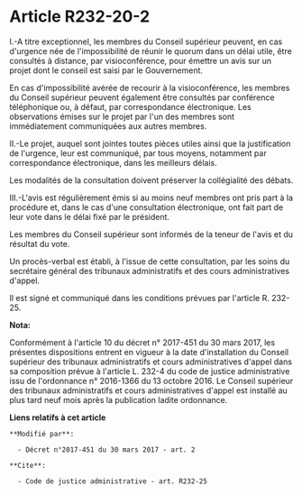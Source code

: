 # Article R232-20-2

I.-A titre exceptionnel, les membres du Conseil supérieur peuvent, en cas d'urgence née de l'impossibilité de réunir le
quorum dans un délai utile, être consultés à distance, par visioconférence, pour émettre un avis sur un projet dont le
conseil est saisi par le Gouvernement.

En cas d'impossibilité avérée de recourir à la visioconférence, les membres du Conseil supérieur peuvent également être
consultés par conférence téléphonique ou, à défaut, par correspondance électronique. Les observations émises sur le projet
par l'un des membres sont immédiatement communiquées aux autres membres.

II.-Le projet, auquel sont jointes toutes pièces utiles ainsi que la justification de l'urgence, leur est communiqué, par
tous moyens, notamment par correspondance électronique, dans les meilleurs délais.

Les modalités de la consultation doivent préserver la collégialité des débats.

III.-L'avis est régulièrement émis si au moins neuf membres ont pris part à la procédure et, dans le cas d'une consultation
électronique, ont fait part de leur vote dans le délai fixé par le président.

Les membres du Conseil supérieur sont informés de la teneur de l'avis et du résultat du vote.

Un procès-verbal est établi, à l'issue de cette consultation, par les soins du secrétaire général des tribunaux
administratifs et des cours administratives d'appel.

Il est signé et communiqué dans les conditions prévues par l'article R. 232-25.

**Nota:**

Conformément à l'article 10 du décret n° 2017-451 du 30 mars 2017, les présentes dispositions entrent en vigueur à la date
d'installation du Conseil supérieur des tribunaux administratifs et cours administratives d'appel dans sa composition prévue
à l'article L. 232-4 du code de justice administrative issu de l'ordonnance n° 2016-1366 du 13 octobre 2016. Le Conseil
supérieur des tribunaux administratifs et cours administratives d'appel est installé au plus tard neuf mois après la
publication ladite ordonnance.

**Liens relatifs à cet article**

	**Modifié par**:

	  - Décret n°2017-451 du 30 mars 2017 - art. 2

	**Cite**:

	  - Code de justice administrative - art. R232-25
